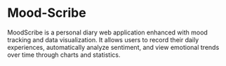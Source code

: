 # Mood-Scribe
MoodScribe is a personal diary web application enhanced with mood tracking and data visualization. It allows users to record their daily experiences, automatically analyze sentiment, and view emotional trends over time through charts and statistics.

